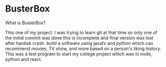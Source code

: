 # BusterBox
What is BusterBox?

This one of my project. I was trying to learn git at that time so only one of the initial commit was done this is incomplete and final version was lost after hardisk crash. build a software using javafx and python which can recommend movies, TV show, and more based on a person's liking history. This was a test program to start my college project which was in node, python and react.
